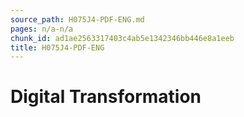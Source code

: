 ```yaml
---
source_path: H075J4-PDF-ENG.md
pages: n/a-n/a
chunk_id: ad1ae2563317403c4ab5e1342346bb446e8a1eeb
title: H075J4-PDF-ENG
---
```

# Digital Transformation
